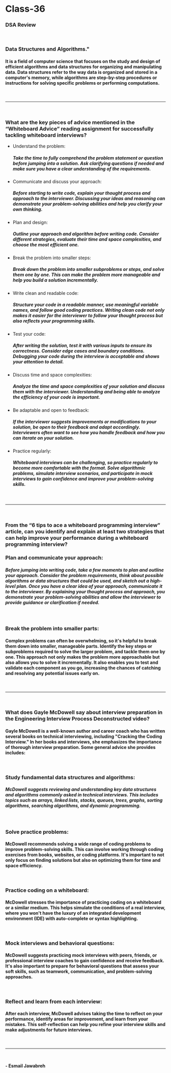 # Class-36

### DSA Review
<br>

### Data Structures and Algorithms." 
#### It is a field of computer science that focuses on the study and design of efficient algorithms and data structures for organizing and manipulating data. Data structures refer to the way data is organized and stored in a computer's memory, while algorithms are step-by-step procedures or instructions for solving specific problems or performing computations.

<br>

---
<br>

### What are the key pieces of advice mentioned in the “Whiteboard Advice” reading assignment for successfully tackling whiteboard interviews?

- Understand the problem: 
    ##### Take the time to fully comprehend the problem statement or question before jumping into a solution. Ask clarifying questions if needed and make sure you have a clear understanding of the requirements.

- Communicate and discuss your approach: 
    ##### Before starting to write code, explain your thought process and approach to the interviewer. Discussing your ideas and reasoning can demonstrate your problem-solving abilities and help you clarify your own thinking.

- Plan and design: 
    ##### Outline your approach and algorithm before writing code. Consider different strategies, evaluate their time and space complexities, and choose the most efficient one.

- Break the problem into smaller steps: 
    ##### Break down the problem into smaller subproblems or steps, and solve them one by one. This can make the problem more manageable and help you build a solution incrementally.

- Write clean and readable code: 
    ##### Structure your code in a readable manner, use meaningful variable names, and follow good coding practices. Writing clean code not only makes it easier for the interviewer to follow your thought process but also reflects your programming skills.

- Test your code: 
    ##### After writing the solution, test it with various inputs to ensure its correctness. Consider edge cases and boundary conditions. Debugging your code during the interview is acceptable and shows your attention to detail.

- Discuss time and space complexities: 
    ##### Analyze the time and space complexities of your solution and discuss them with the interviewer. Understanding and being able to analyze the efficiency of your code is important.

- Be adaptable and open to feedback: 
    ##### If the interviewer suggests improvements or modifications to your solution, be open to their feedback and adapt accordingly. Interviewers often want to see how you handle feedback and how you can iterate on your solution.

- Practice regularly: 
    ##### Whiteboard interviews can be challenging, so practice regularly to become more comfortable with the format. Solve algorithmic problems, simulate interview scenarios, and participate in mock interviews to gain confidence and improve your problem-solving skills.

<br>

---
<br>

### From the “6 tips to ace a whiteboard programming interview” article, can you identify and explain at least two strategies that can help improve your performance during a whiteboard programming interview?

### Plan and communicate your approach: 
##### Before jumping into writing code, take a few moments to plan and outline your approach. Consider the problem requirements, think about possible algorithms or data structures that could be used, and sketch out a high-level plan. Once you have a clear idea of your approach, communicate it to the interviewer. By explaining your thought process and approach, you demonstrate your problem-solving abilities and allow the interviewer to provide guidance or clarification if needed.
<br>

### Break the problem into smaller parts: 
#### Complex problems can often be overwhelming, so it's helpful to break them down into smaller, manageable parts. Identify the key steps or subproblems required to solve the larger problem, and tackle them one by one. This approach not only makes the problem more approachable but also allows you to solve it incrementally. It also enables you to test and validate each component as you go, increasing the chances of catching and resolving any potential issues early on.

<br>

---
<br>

### What does Gayle McDowell say about interview preparation in the Engineering Interview Process Deconstructed video?

####  Gayle McDowell is a well-known author and career coach who has written several books on technical interviewing, including "Cracking the Coding Interview." In her books and interviews, she emphasizes the importance of thorough interview preparation. Some general advice she provides includes:
<br>

### Study fundamental data structures and algorithms: 
##### McDowell suggests reviewing and understanding key data structures and algorithms commonly asked in technical interviews. This includes topics such as arrays, linked lists, stacks, queues, trees, graphs, sorting algorithms, searching algorithms, and dynamic programming.
<br>

### Solve practice problems: 
#### McDowell recommends solving a wide range of coding problems to improve problem-solving skills. This can involve working through coding exercises from books, websites, or coding platforms. It's important to not only focus on finding solutions but also on optimizing them for time and space efficiency.
<br>

### Practice coding on a whiteboard: 
#### McDowell stresses the importance of practicing coding on a whiteboard or a similar medium. This helps simulate the conditions of a real interview, where you won't have the luxury of an integrated development environment (IDE) with auto-complete or syntax highlighting.
<br>

### Mock interviews and behavioral questions: 
#### McDowell suggests practicing mock interviews with peers, friends, or professional interview coaches to gain confidence and receive feedback. It's also important to prepare for behavioral questions that assess your soft skills, such as teamwork, communication, and problem-solving approaches.
<br>

### Reflect and learn from each interview: 
#### After each interview, McDowell advises taking the time to reflect on your performance, identify areas for improvement, and learn from your mistakes. This self-reflection can help you refine your interview skills and make adjustments for future interviews.


<br>

---
<br>

**- Esmail Jawabreh**
